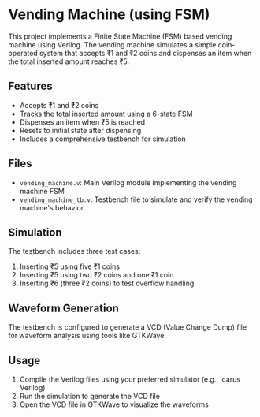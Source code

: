 # Vending Machine (using FSM)

This project implements a Finite State Machine (FSM) based vending machine using Verilog. The vending machine simulates a simple coin-operated system that accepts ₹1 and ₹2 coins and dispenses an item when the total inserted amount reaches ₹5.

## Features

- Accepts ₹1 and ₹2 coins
- Tracks the total inserted amount using a 6-state FSM
- Dispenses an item when ₹5 is reached
- Resets to initial state after dispensing
- Includes a comprehensive testbench for simulation

## Files

- `vending_machine.v`: Main Verilog module implementing the vending machine FSM
- `vending_machine_tb.v`: Testbench file to simulate and verify the vending machine's behavior

## Simulation

The testbench includes three test cases:
1. Inserting ₹5 using five ₹1 coins
2. Inserting ₹5 using two ₹2 coins and one ₹1 coin
3. Inserting ₹6 (three ₹2 coins) to test overflow handling

## Waveform Generation

The testbench is configured to generate a VCD (Value Change Dump) file for waveform analysis using tools like GTKWave.

## Usage

1. Compile the Verilog files using your preferred simulator (e.g., Icarus Verilog)
2. Run the simulation to generate the VCD file
3. Open the VCD file in GTKWave to visualize the waveforms
